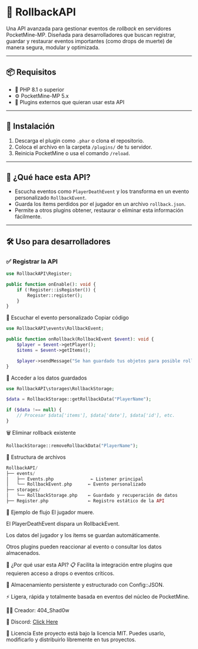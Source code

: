 # 🔄 RollbackAPI

Una API avanzada para gestionar eventos de *rollback* en servidores PocketMine-MP. Diseñada para desarrolladores que buscan registrar, guardar y restaurar eventos importantes (como drops de muerte) de manera segura, modular y optimizada.

---

## 📦 Requisitos

- 🧠 PHP 8.1 o superior
- ⚙️ PocketMine-MP 5.x
- 🧩 Plugins externos que quieran usar esta API

---

## 🚀 Instalación

1. Descarga el plugin como `.phar` o clona el repositorio.
2. Coloca el archivo en la carpeta `/plugins/` de tu servidor.
3. Reinicia PocketMine o usa el comando `/reload`.

---

## 🧠 ¿Qué hace esta API?

- Escucha eventos como `PlayerDeathEvent` y los transforma en un evento personalizado `RollbackEvent`.
- Guarda los ítems perdidos por el jugador en un archivo `rollback.json`.
- Permite a otros plugins obtener, restaurar o eliminar esta información fácilmente.

---

## 🛠️ Uso para desarrolladores

### ✅ Registrar la API

```php
use RollbackAPI\Register;

public function onEnable(): void {
    if (!Register::isRegister()) {
        Register::register();
    }
}
```

🔁 Escuchar el evento personalizado
Copiar código
```php
use RollbackAPI\events\RollbackEvent;

public function onRollback(RollbackEvent $event): void {
    $player = $event->getPlayer();
    $items = $event->getItems();

    $player->sendMessage("Se han guardado tus objetos para posible rollback.");
}
```

💾 Acceder a los datos guardados
```php
use RollbackAPI\storages\RollbackStorage;

$data = RollbackStorage::getRollbackData("PlayerName");

if ($data !== null) {
    // Procesar $data['items'], $data['date'], $data['id'], etc.
}
```

🗑️ Eliminar rollback existente
```php
RollbackStorage::removeRollbackData("PlayerName");
```

📂 Estructura de archivos
```php
RollbackAPI/
├── events/
│   ├── Events.php              ← Listener principal
│   └── RollbackEvent.php      ← Evento personalizado
├── storages/
│   └── RollbackStorage.php    ← Guardado y recuperación de datos
├── Register.php               ← Registro estático de la API

```

📌 Ejemplo de flujo
El jugador muere.

El PlayerDeathEvent dispara un RollbackEvent.

Los datos del jugador y los ítems se guardan automáticamente.

Otros plugins pueden reaccionar al evento o consultar los datos almacenados.

🧪 ¿Por qué usar esta API?
📋 Facilita la integración entre plugins que requieren acceso a drops o eventos críticos.

📁 Almacenamiento persistente y estructurado con Config::JSON.

⚡ Ligera, rápida y totalmente basada en eventos del núcleo de PocketMine.

👨‍💻 Creador: 404_Shad0w

💬 Discord:  [Click Here](https://discord.gg/users/1177436591761932328)

📝 Licencia
Este proyecto está bajo la licencia MIT. Puedes usarlo, modificarlo y distribuirlo libremente en tus proyectos.